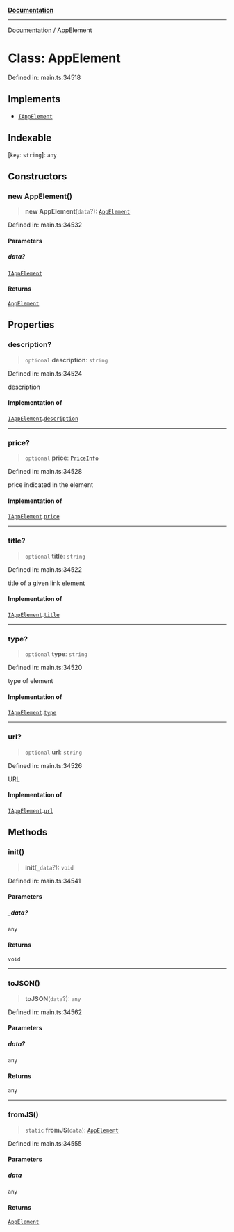 [**Documentation**](../README.md)

***

[Documentation](../README.md) / AppElement

# Class: AppElement

Defined in: main.ts:34518

## Implements

- [`IAppElement`](../interfaces/IAppElement.md)

## Indexable

\[`key`: `string`\]: `any`

## Constructors

### new AppElement()

> **new AppElement**(`data`?): [`AppElement`](AppElement.md)

Defined in: main.ts:34532

#### Parameters

##### data?

[`IAppElement`](../interfaces/IAppElement.md)

#### Returns

[`AppElement`](AppElement.md)

## Properties

### description?

> `optional` **description**: `string`

Defined in: main.ts:34524

description

#### Implementation of

[`IAppElement`](../interfaces/IAppElement.md).[`description`](../interfaces/IAppElement.md#description)

***

### price?

> `optional` **price**: [`PriceInfo`](PriceInfo.md)

Defined in: main.ts:34528

price indicated in the element

#### Implementation of

[`IAppElement`](../interfaces/IAppElement.md).[`price`](../interfaces/IAppElement.md#price)

***

### title?

> `optional` **title**: `string`

Defined in: main.ts:34522

title of a given link element

#### Implementation of

[`IAppElement`](../interfaces/IAppElement.md).[`title`](../interfaces/IAppElement.md#title)

***

### type?

> `optional` **type**: `string`

Defined in: main.ts:34520

type of element

#### Implementation of

[`IAppElement`](../interfaces/IAppElement.md).[`type`](../interfaces/IAppElement.md#type)

***

### url?

> `optional` **url**: `string`

Defined in: main.ts:34526

URL

#### Implementation of

[`IAppElement`](../interfaces/IAppElement.md).[`url`](../interfaces/IAppElement.md#url)

## Methods

### init()

> **init**(`_data`?): `void`

Defined in: main.ts:34541

#### Parameters

##### \_data?

`any`

#### Returns

`void`

***

### toJSON()

> **toJSON**(`data`?): `any`

Defined in: main.ts:34562

#### Parameters

##### data?

`any`

#### Returns

`any`

***

### fromJS()

> `static` **fromJS**(`data`): [`AppElement`](AppElement.md)

Defined in: main.ts:34555

#### Parameters

##### data

`any`

#### Returns

[`AppElement`](AppElement.md)
